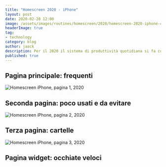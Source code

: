 ```yaml
---
title: "Homescreen 2020 - iPhone"
layout: post
date: 2020-02-28 12:00
image: /assets/images/routines/homescreen/2020/homescreen-2020-iphone-cover.png
headerImage: true
tag:
- technology
category: blog
author: jaack
description: Per il 2020 il sistema di produttività quotidiana si fa complesso, e va spiegato in dettaglio
published: true
---
```

## Pagina principale: frequenti

<img class="image" src="{{base}}/assets/images/routines/2020/homescreen-2020-iphone-page1.png" alt="Homescreen iPhone, pagina 1, 2020">


## Seconda pagina: poco usati e da evitare

<img class="image" src="{{base}}/assets/images/routines/2020/homescreen-2020-iphone-page2.png" alt="Homescreen iPhone, pagina 2, 2020">

## Terza pagina: cartelle

<img class="image" src="{{base}}/assets/images/routines/2020/homescreen-2020-iphone-page3.png" alt="Homescreen iPhone, pagina 3, 2020">

## Pagina widget: occhiate veloci
